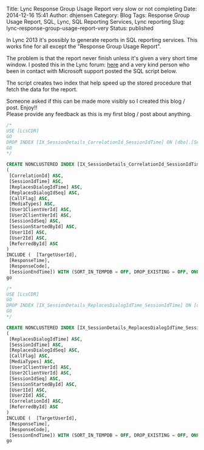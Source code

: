 Title: Lync Response Group Usage Report very slow or not completing
Date: 2014-12-16 15:41
Author: dhjensen
Category: Blog
Tags: Response Group Usage Report, SQL, Lync, SQL Reporting Services, Lync reporting
Slug: lync-response-group-usage-report-very
Status: published

In Lync 2013 it's possibly to generate reports in SQL reporting services.
This works fine for all except the "Response Group Usage Report".

The problem is that the report never finish unless it's given a very short time
window. I posted this in the Lync forum: [here](https://social.technet.microsoft.com/Forums/office/en-US/7e472c38-35ac-42cb-ad4a-a683eb0becac/response-group-usage-report-not-working?forum=lyncinterop) and a very kind person who
been in contact with Microsoft support
posted the SQL script below.

The script creates two index that help speed up the stored procedure that fetch
the data for the report.

Someone asked if this can be made more visibly so I created this blog / post.
Enjoy!!  
Please provide any feedback as this is my first blog / post about anything.

```SQL
/*
USE [LcsCDR]
GO
DROP INDEX [IX_SessionDetails_CorrelationId_SessionIdTime] ON [dbo].[SessionDetails]
GO
*/

CREATE NONCLUSTERED INDEX [IX_SessionDetails_CorrelationId_SessionIdTime] ON [dbo].[SessionDetails]
(
 [CorrelationId] ASC,
 [SessionIdTime] ASC,
 [ReplacesDialogIdTime] ASC,
 [ReplacesDialogIdSeq] ASC,
 [CallFlag] ASC,
 [MediaTypes] ASC,
 [User1ClientVerId] ASC,
 [User2ClientVerId] ASC,
 [SessionIdSeq] ASC,
 [SessionStartedById] ASC,
 [User1Id] ASC,
 [User2Id] ASC,
 [ReferredById] ASC
)
INCLUDE (  [TargetUserId],
 [ResponseTime],
 [ResponseCode],
 [SessionEndTime]) WITH (SORT_IN_TEMPDB = OFF, DROP_EXISTING = OFF, ONLINE = OFF) ON [PRIMARY]
go

/*
USE [LcsCDR]
GO
DROP INDEX [IX_SessionDetails_ReplacesDialogIdTime_SessionIdTime] ON [dbo].[SessionDetails]
GO
*/

CREATE NONCLUSTERED INDEX [IX_SessionDetails_ReplacesDialogIdTime_SessionIdTime] ON [dbo].[SessionDetails]
(
 [ReplacesDialogIdTime] ASC,
 [SessionIdTime] ASC,
 [ReplacesDialogIdSeq] ASC,
 [CallFlag] ASC,
 [MediaTypes] ASC,
 [User1ClientVerId] ASC,
 [User2ClientVerId] ASC,
 [SessionIdSeq] ASC,
 [SessionStartedById] ASC,
 [User1Id] ASC,
 [User2Id] ASC,
 [CorrelationId] ASC,
 [ReferredById] ASC
)
INCLUDE (  [TargetUserId],
 [ResponseTime],
 [ResponseCode],
 [SessionEndTime]) WITH (SORT_IN_TEMPDB = OFF, DROP_EXISTING = OFF, ONLINE = OFF) ON [PRIMARY]
go
```
